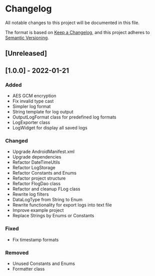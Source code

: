 # Changelog
All notable changes to this project will be documented in this file.

The format is based on [Keep a Changelog](https://keepachangelog.com/en/1.0.0/),
and this project adheres to [Semantic Versioning](https://semver.org/spec/v2.0.0.html).


## [Unreleased]



## [1.0.0] - 2022-01-21
### Added
- AES GCM encryption
- Fix invalid type cast
- Simpler log format
- String template for log output
- OutputLogFormat class for predefined log formats
- LogExporter class
- LogWidget for display all saved logs

### Changed
- Upgrade AndroidManifest.xml
- Upgrade dependencies
- Refactor DateTimeUtils
- Refactor LogStorage
- Refactor Constants and Enums
- Refactor project structure
- Refactor FlogDao class
- Refactor and cleanup FLog class
- Rewrite log filters
- DataLogType from String to Enum
- Rewrite functionality for export logs into text file
- Improve example project
- Replace Strings by Enums or Constants  

### Fixed
- Fix timestamp formats

### Removed
- Unused Constants and Enums
- Formatter class


